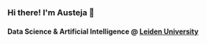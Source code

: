### Hi there! I'm Austeja 👋

#### Data Science & Artificial Intelligence @ [Leiden University](https://www.universiteitleiden.nl/en)
